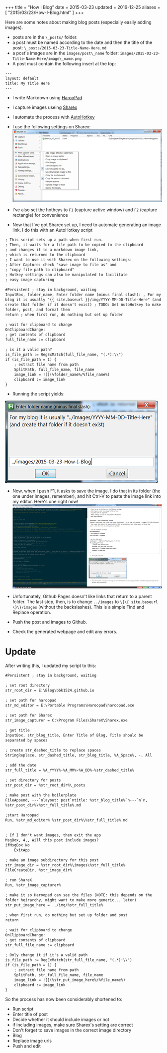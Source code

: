 +++
title = "How I Blog"
date = 2015-03-23
updated = 2016-12-25
aliases = [ "2015/03/23/How-I-Blog.html" ]
+++

Here are some notes about making blog posts (especially easily adding images).

- posts are in the `\_posts/` folder.
- a post must be named according to the date and then the title of the post: `\_posts/2015-03-23-Title-Name-Here.md`
- a post's images are in the `images/post\_name` folder: `images/2015-03-23-Title-Name-Here/image\_name.png`
- A post must contain the following insert at the top:

```
---
layout: default
title: My Title Here
---
```

- I write Markdown using [HarooPad](http://pad.haroopress.com/user.html)
- I capture images useing [Sharex](https://github.com/ShareX/ShareX)
- I automate the process with [AutoHotkey](http://ahkscript.org/)
- I use the following settings on Sharex:
![](./ShareX_9.7_2015-03-23_12-34-33.png)
- I've also set the hotheys to `F1` (capture active window) and `F2` (capture rectangle) for convenience

- Now that I've got Sharex set up, I need to automate generating an image link. I do this with an AutoHotkey script

```
; This script sets up a path when first run.
; Then, it waits for a file path to be copied to the clipboard
; and changes it to a markdown image link,
; which is returned to the clipboard
; I want to use it with Sharex on the following settings:
; After Capture: check "save image to file as" and
; "copy file path to clipboard"
; Hotkey settings can also be manipulated to facilitate
; easy image capturing

#Persistent ; stay in background, waiting
InputBox, folder_name, Enter folder name (minus final slash): , For my blog it is usually "{{ site.baseurl }}/img/YYYY-MM-DD-Title-Here" (and create that folder if it doesn't exist) ; TODO: Get AutoHotkey to make folder, post, and format them
return ; when first run, do nothing but set up folder

; wait for clipboard to change
OnClipboardChange:
; get contents of clipboard
full_file_name := clipboard

; is it a valid path?
is_file_path := RegExMatch(full_file_name, "(.*):\\")
if (is_file_path = 1) {
	; extract file name from path
	SplitPath, full_file_name, file_name
	image_link = ![](%folder_name%/%file_name%)
	clipboard := image_link
}
```

- Running the script yields:

![](./inputbox.png)

- Now, when I push F1, it asks to save the image. I do that in its folder (the one under images, remember), and hit Ctrl-V to paste the image link into my editor. Here's one right now!
![](./rightnow.png)

- Unfortunately, Github Pages doesn't like links that return to a parent folder. The last step, then, is to change `../images` to `\{\{ site.baseurl \}\}/images` (without the backslashes). This is a simple Find and Replace operation.
- Push the post and images to Github.
- Check the generated webpage and edit any errors.

# Update

After writing this, I updated my script to this:

```
#Persistent ; stay in background, waiting

; set root directory
str_root_dir = E:\Blog\bbk1524.github.io

; set path for haroopad
str_md_editor = E:\Portable Programs\Haroopad\haroopad.exe

; set path for Sharex
str_image_capturer = C:\Program Files\ShareX\Sharex.exe

; get title
InputBox, str_blog_title, Enter Title of Blog, Title should be separated by spaces

; create str_dashed_title to replace spaces
StringReplace, str_dashed_title, str_blog_title, %A_Space%, -, All

; add the date
str_full_title = %A_YYYY%-%A_MM%-%A_DD%-%str_dashed_title%

; set directory for posts
str_post_dir = %str_root_dir%\_posts

; make post with the boilerplate
FileAppend, ---`nlayout: post`ntitle: %str_blog_title%`n---`n`n, %str_post_dir%\%str_full_title%.md

;start Haroopad
Run, %str_md_editor% %str_post_dir%\%str_full_title%.md


; If I don't want images, then exit the app
MsgBox, 4,, Will this post include images?
ifMsgBox No
	ExitApp

; make an image subdirectory for this post
str_image_dir = %str_root_dir%\images\%str_full_title%
FileCreateDir, %str_image_dir%

; run ShareX
Run, %str_image_capturer%

; make it so Haroopad can see the files (NOTE: this depends on the folder heirarchy, might want to make more generic... later)
str_put_image_here = ../img/%str_full_title%

; when first run, do nothing but set up folder and post
return

; wait for clipboard to change
OnClipboardChange:
; get contents of clipboard
str_full_file_name := clipboard

; Only change it if it's a valid path
is_file_path := RegExMatch(str_full_file_name, "(.*):\\")
if (is_file_path = 1) {
	; extract file name from path
	SplitPath, str_full_file_name, file_name
	image_link = ![](%str_put_image_here%/%file_name%)
	clipboard := image_link
}
```

So the process has now been considerably shortened to:

- Run script
- Enter title of post
- Decide whether it should include images or not
- if including images, make sure Sharex's setting are correct
- Don't forget to save images in the correct image directory
- Blog
- Replace image urls
- Push and edit
